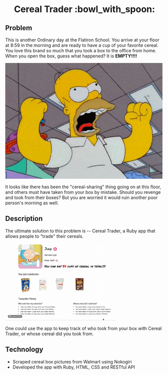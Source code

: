 <h1 align="middle"> Cereal Trader :bowl_with_spoon:</h1>

## Problem 
This is another Ordinary day at the Flatiron School. You arrive at your floor at 8:59 in the morning and are ready to have a cup of your favorite cereal. You love this brand so much that you took a box to the office from home. When you open the box, guess what happened? It is **EMPTY!!!!** 
<p >
  <img src="app/assets/images/angry-homer-simpson-icegif.gif" >
</p>
It looks like there has been the "cereal-sharing" thing going on at this floor, and others must have taken from your box by mistake. Should you revenge and took from their boxes? But you are worried it would ruin another poor person's morning as well. 

## Description
The ultimate solution to this problem is -- Cereal Trader,  a Ruby app that allows people to "trade" their cereals.
<p>
  <img src="app/assets/images/cereal-ss.gif" width="70%" >
</p>

One could use the app to keep track of who took from your box with Cereal Trader, or whose cereal did you took from. 

## Technology
* Scraped cereal box pictures from Walmart using Nokogiri
* Developed the app with Ruby, HTML, CSS and RESTful API
